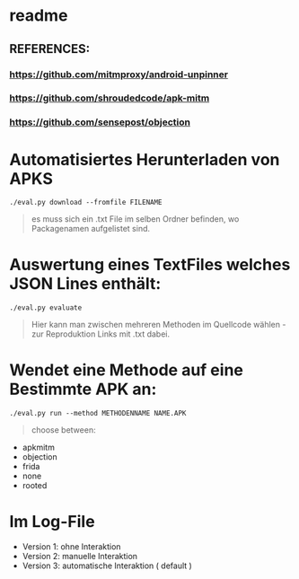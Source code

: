 # readme

## REFERENCES:
### https://github.com/mitmproxy/android-unpinner
### https://github.com/shroudedcode/apk-mitm
### https://github.com/sensepost/objection

# Automatisiertes Herunterladen von APKS
`./eval.py download --fromfile FILENAME `
  > es muss sich ein .txt File im selben Ordner befinden, wo Packagenamen aufgelistet sind.


# Auswertung eines TextFiles welches JSON Lines enthält:
`./eval.py evaluate`
 > Hier kann man zwischen mehreren Methoden im Quellcode wählen - zur Reproduktion Links mit .txt dabei.

# Wendet eine Methode auf eine Bestimmte APK an:
`./eval.py run --method METHODENNAME NAME.APK `
> choose between:
- apkmitm
- objection
- frida
- none
- rooted 

# Im Log-File
- Version 1: ohne Interaktion
- Version 2: manuelle Interaktion
- Version 3: automatische Interaktion ( default ) 
